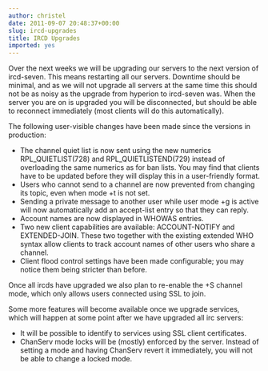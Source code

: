 ```yaml
---
author: christel
date: 2011-09-07 20:48:37+00:00
slug: ircd-upgrades
title: IRCD Upgrades
imported: yes
---
```

Over the next weeks we will be upgrading our servers to the next version of ircd-seven. This means restarting all our servers. Downtime should be minimal, and as we will not upgrade all servers at the same time this should not be as noisy as the upgrade from hyperion to ircd-seven was. When the server you are on is upgraded you will be disconnected, but should be able to reconnect immediately (most clients will do this automatically).

The following user-visible changes have been made since the versions in production:

 - The channel quiet list is now sent using the new numerics RPL_QUIETLIST(728) and RPL_QUIETLISTEND(729) instead of overloading the same numerics as for ban lists. You may find that clients have to be updated before they will display this in a user-friendly format.
 - Users who cannot send to a channel are now prevented from changing its topic, even when mode +t is not set.
 - Sending a private message to another user while user mode +g is active will now automatically add an accept-list entry so that they can reply.
 - Account names are now displayed in WHOWAS entries.
 - Two new client capabilities are available: ACCOUNT-NOTIFY and EXTENDED-JOIN. These two together with the existing extended WHO syntax allow clients to track account names of other users who share a channel.
 - Client flood control settings have been made configurable; you may notice them being stricter than before.

Once all ircds have upgraded we also plan to re-enable the +S channel mode, which only allows users connected using SSL to join.

Some more features will become available once we upgrade services, which will happen at some point after we have upgraded all irc servers:

 - It will be possible to identify to services using SSL client certificates.
 - ChanServ mode locks will be (mostly) enforced by the server. Instead of setting a mode and having ChanServ revert it immediately, you will not be able to change a locked mode.
